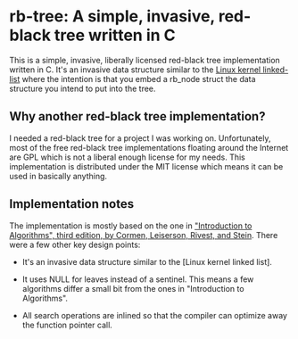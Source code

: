 rb-tree: A simple, invasive, red-black tree written in C
========================================================

This is a simple, invasive, liberally licensed red-black tree implementation
written in C.  It's an invasive data structure similar to the [Linux kernel
linked-list][1] where the intention is that you embed a rb_node struct the data
structure you intend to put into the tree.

## Why another red-black tree implementation?

I needed a red-black tree for a project I was working on. Unfortunately, most
of the free red-black tree implementations floating around the Internet are GPL
which is not a liberal enough license for my needs.  This implementation is
distributed under the MIT license which means it can be used in basically
anything.

## Implementation notes

The implementation is mostly based on the one in ["Introduction to Algorithms",
third edition, by Cormen, Leiserson, Rivest, and Stein][2].  There were a few
other key design points:

 * It's an invasive data structure similar to the [Linux kernel linked list].

 * It uses NULL for leaves instead of a sentinel.  This means a few algorithms
   differ a small bit from the ones in "Introduction to Algorithms".

 * All search operations are inlined so that the compiler can optimize away the
   function pointer call.

[1]: https://github.com/torvalds/linux/blob/master/include/linux/list.h
[2]: https://mitpress.mit.edu/books/introduction-algorithms
